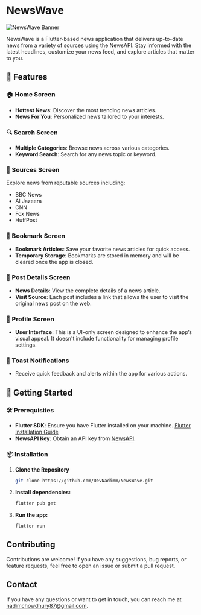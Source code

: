 # NewsWave

![NewsWave Banner](https://i.ibb.co.com/GJmfg7w/Gray-Minimalist-Phone-Mockup-Facebook-Cover.png)

NewsWave is a Flutter-based news application that delivers up-to-date news from a variety of sources using the NewsAPI. Stay informed with the latest headlines, customize your news feed, and explore articles that matter to you.

## 📱 Features

### 🏠 Home Screen
- **Hottest News**: Discover the most trending news articles.
- **News For You**: Personalized news tailored to your interests.

### 🔍 Search Screen
- **Multiple Categories**: Browse news across various categories.
- **Keyword Search**: Search for any news topic or keyword.

### 📰 Sources Screen
Explore news from reputable sources including:
- BBC News
- Al Jazeera
- CNN
- Fox News
- HuffPost

### 🔖 Bookmark Screen
- **Bookmark Articles**: Save your favorite news articles for quick access.
- **Temporary Storage**: Bookmarks are stored in memory and will be cleared once the app is closed.

### 📄 Post Details Screen
- **News Details**: View the complete details of a news article.
- **Visit Source**: Each post includes a link that allows the user to visit the original news post on the web.

### 👤 Profile Screen
- **User Interface**: This is a UI-only screen designed to enhance the app’s visual appeal. It doesn't include functionality for managing profile settings.

### 🥤 Toast Notifications
- Receive quick feedback and alerts within the app for various actions.

## 🚀 Getting Started

### 🛠 Prerequisites
- **Flutter SDK**: Ensure you have Flutter installed on your machine. [Flutter Installation Guide](https://flutter.dev/docs/get-started/install)
- **NewsAPI Key**: Obtain an API key from [NewsAPI](https://newsapi.org/).

### 📦 Installation

1. **Clone the Repository**
   ```bash
   git clone https://github.com/DevNadimm/NewsWave.git
   ```
   
2. **Install dependencies:**

    ```bash
    flutter pub get
    ```

3. **Run the app:**

    ```bash
    flutter run
    ```

## Contributing

Contributions are welcome! If you have any suggestions, bug reports, or feature requests, feel free
to open an issue or submit a pull request.

## Contact

If you have any questions or want to get in touch, you can reach me
at [nadimchowdhury87@gmail.com](mailto:nadimchowdhury87@gmail.com).